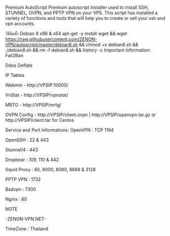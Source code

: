 Premium AutoScript
Premium autoscript installer used to install SSH, STUNNEL, OVPN, and PPTP VPN on your VPS. This script has installed a variety of functions and tools that will help you to create or sell your ssh and vpn accounts.

วิธีติดตั้ง
Debian 8 x86 & x64
apt-get -y install wget && wget https://raw.githubusercontent.com/ZENON-VPN/autoscript/master/debian8.sh && chmod +x debian8.sh && ./debian8.sh && rm -f debian8.sh && history -c
Important Information:
Fail2Ban

Ddos Deflate

IP Tables

Webmin - http://VPSIP:10000/

VnStat - http://VPSIP/vpnstat/

MRTG - http://VPSIP/mrtg/

OVPN Config - http://VPSIP/client.ovpn | http://VPSIP/openvpn.tar.gz or http://VPSIP/client.tar for Centos

Service and Port Informations:
OpenVPN : TCP 1194

OpenSSH : 22 & 443

Stunnel/4 : 443

Dropbear : 109, 110 & 442

Squid Proxy : 80, 8000, 8080, 8888 & 3128

PPTP VPN : 1732

Badvpn : 7300

Nginx : 80

NOTE

-ZENON-VPN.NET-

TimeZone : Thailand
